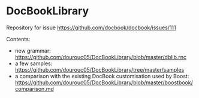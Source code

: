 # DocBookLibrary
Repository for issue https://github.com/docbook/docbook/issues/111

Contents: 

  * new grammar: https://github.com/dourouc05/DocBookLibrary/blob/master/dblib.rnc
  * a few samples: https://github.com/dourouc05/DocBookLibrary/tree/master/samples
  * a comparison with the existing DocBook customisation used by Boost: https://github.com/dourouc05/DocBookLibrary/blob/master/boostbook/comparison.md
